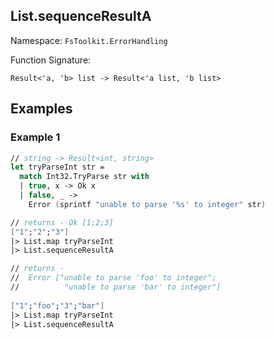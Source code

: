 ## List.sequenceResultA

Namespace: `FsToolkit.ErrorHandling`

Function Signature:

```
Result<'a, 'b> list -> Result<'a list, 'b list>
```

## Examples

### Example 1

```fsharp
// string -> Result<int, string>
let tryParseInt str =
  match Int32.TryParse str with
  | true, x -> Ok x
  | false, _ -> 
    Error (sprintf "unable to parse '%s' to integer" str)

// returns - Ok [1;2;3]
["1";"2";"3"]
|> List.map tryParseInt
|> List.sequenceResultA

// returns - 
//  Error ["unable to parse 'foo' to integer"; 
//          "unable to parse 'bar' to integer"]
           
["1";"foo";"3";"bar"]
|> List.map tryParseInt
|> List.sequenceResultA  
```